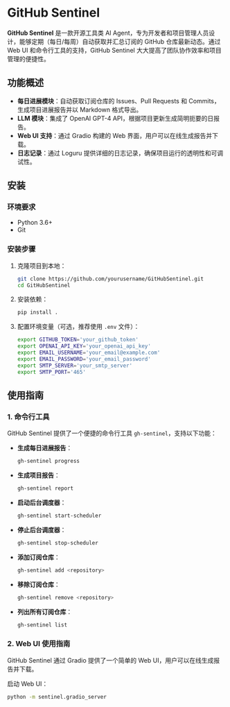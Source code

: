 # GitHub Sentinel

**GitHub Sentinel** 是一款开源工具类 AI Agent，专为开发者和项目管理人员设计，能够定期（每日/每周）自动获取并汇总订阅的 GitHub 仓库最新动态。通过 Web UI 和命令行工具的支持，GitHub Sentinel 大大提高了团队协作效率和项目管理的便捷性。

## 功能概述

- **每日进展模块**：自动获取订阅仓库的 Issues、Pull Requests 和 Commits，生成项目进展报告并以 Markdown 格式导出。
- **LLM 模块**：集成了 OpenAI GPT-4 API，根据项目更新生成简明扼要的日报告。
- **Web UI 支持**：通过 Gradio 构建的 Web 界面，用户可以在线生成报告并下载。
- **日志记录**：通过 Loguru 提供详细的日志记录，确保项目运行的透明性和可调试性。

## 安装

### 环境要求

- Python 3.6+
- Git

### 安装步骤

1. 克隆项目到本地：

    ```bash
    git clone https://github.com/yourusername/GitHubSentinel.git
    cd GitHubSentinel
    ```

2. 安装依赖：

    ```bash
    pip install .
    ```

3. 配置环境变量（可选，推荐使用 `.env` 文件）：

    ```bash
    export GITHUB_TOKEN='your_github_token'
    export OPENAI_API_KEY='your_openai_api_key'
    export EMAIL_USERNAME='your_email@example.com'
    export EMAIL_PASSWORD='your_email_password'
    export SMTP_SERVER='your_smtp_server'
    export SMTP_PORT='465'
    ```

## 使用指南

### 1. 命令行工具

GitHub Sentinel 提供了一个便捷的命令行工具 `gh-sentinel`，支持以下功能：

- **生成每日进展报告**：

    ```bash
    gh-sentinel progress
    ```

- **生成项目报告**：

    ```bash
    gh-sentinel report
    ```

- **启动后台调度器**：

    ```bash
    gh-sentinel start-scheduler
    ```

- **停止后台调度器**：

    ```bash
    gh-sentinel stop-scheduler
    ```

- **添加订阅仓库**：

    ```bash
    gh-sentinel add <repository>
    ```

- **移除订阅仓库**：

    ```bash
    gh-sentinel remove <repository>
    ```

- **列出所有订阅仓库**：

    ```bash
    gh-sentinel list
    ```

### 2. Web UI 使用指南

GitHub Sentinel 通过 Gradio 提供了一个简单的 Web UI，用户可以在线生成报告并下载。

启动 Web UI：

```bash
python -m sentinel.gradio_server
